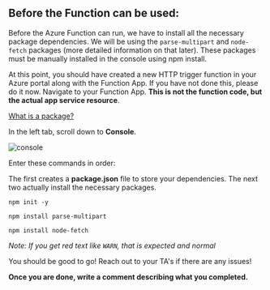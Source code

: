## Before the Function can be used:

Before the Azure Function can run, we have to install all the necessary package dependencies. We will be using the `parse-multipart`  and `node-fetch`  packages (more detailed information on that later). These packages must be manually installed in the console using npm install.

At this point, you should have created a new HTTP trigger function in your Azure portal along with the Function App. If you have not done this, please do it now. Navigate to your Function App. **This is not the function code, but the actual app service resource**. 

[What is a package?](https://www.w3schools.com/nodejs/nodejs_npm.asp)

In the left tab, scroll down to **Console**.


![console](https://user-images.githubusercontent.com/52464195/93178238-cf5c4e00-f6e8-11ea-90ab-c42f746cf04e.png)



Enter these commands in order:

The first creates a **package.json** file to store your dependencies. The next two actually install the necessary packages.

```
npm init -y 

npm install parse-multipart

npm install node-fetch
```

*Note: If you get red text like `WARN`, that is expected and normal*

You should be good to go! Reach out to your TA's if there are any issues!

**Once you are done, write a comment describing what you completed.**
